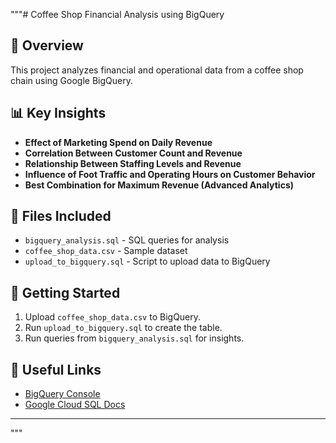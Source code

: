 """# Coffee Shop Financial Analysis using BigQuery

## 📌 Overview
This project analyzes financial and operational data from a coffee shop chain using Google BigQuery.

## 📊 Key Insights
- **Effect of Marketing Spend on Daily Revenue**
- **Correlation Between Customer Count and Revenue**
- **Relationship Between Staffing Levels and Revenue**
- **Influence of Foot Traffic and Operating Hours on Customer Behavior**
- **Best Combination for Maximum Revenue (Advanced Analytics)**

## 📂 Files Included
- `bigquery_analysis.sql` - SQL queries for analysis
- `coffee_shop_data.csv` - Sample dataset
- `upload_to_bigquery.sql` - Script to upload data to BigQuery

## 🚀 Getting Started
1. Upload `coffee_shop_data.csv` to BigQuery.
2. Run `upload_to_bigquery.sql` to create the table.
3. Run queries from `bigquery_analysis.sql` for insights.

## 🔗 Useful Links
- [BigQuery Console](https://console.cloud.google.com/bigquery)
- [Google Cloud SQL Docs](https://cloud.google.com/bigquery/docs)

---
"""
